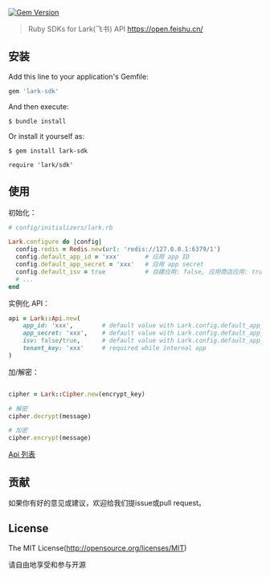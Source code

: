 [![Gem Version](https://badge.fury.io/rb/lark-sdk.svg)](https://badge.fury.io/rb/lark-sdk)

> Ruby SDKs for Lark(飞书) API https://open.feishu.cn/

## 安装

Add this line to your application's Gemfile:

```ruby
gem 'lark-sdk'
```

And then execute:

	$ bundle install

Or install it yourself as:

	$ gem install lark-sdk

	require 'lark/sdk'

## 使用

初始化：

```ruby
# config/initializers/lark.rb

Lark.configure do |config|
  config.redis = Redis.new(url: 'redis://127.0.0.1:6379/1')
  config.default_app_id = 'xxx'       # 应用 app ID
  config.default_app_secret = 'xxx'   # 应用 app secret
  config.default_isv = true           # 自建应用: false, 应用商店应用: true
  # ...
end
```

实例化 API：

```ruby
api = Lark::Api.new(
	app_id: 'xxx',        # default value with Lark.config.default_app_id
	app_secret: 'xxx',    # default value with Lark.config.default_app_secret
	isv: false/true,      # default value with Lark.config.default_app_secret
	tenant_key: 'xxx'     # required while internal app
)
```

加/解密：

```ruby

cipher = Lark::Cipher.new(encrypt_key)

# 解密
cipher.decrypt(message)

# 加密
cipher.encrypt(message)
```

[Api 列表](https://github.com/mycolorway/lark-ruby-sdk/wiki/API-List)


## 贡献

如果你有好的意见或建议，欢迎给我们提issue或pull request。

## License

The MIT License(http://opensource.org/licenses/MIT)

请自由地享受和参与开源
